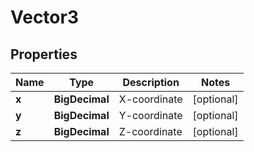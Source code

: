 

# Vector3


## Properties

| Name | Type | Description | Notes |
|------------ | ------------- | ------------- | -------------|
|**x** | **BigDecimal** | X-coordinate |  [optional] |
|**y** | **BigDecimal** | Y-coordinate |  [optional] |
|**z** | **BigDecimal** | Z-coordinate |  [optional] |



